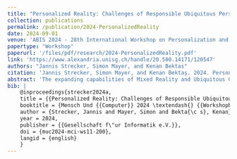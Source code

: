 ```yaml
---
title: "Personalized Reality: Challenges of Responsible Ubiquitous Personalization"
collection: publications
permalink: /publication/2024-PersonalizedReality
date: 2024-09-01
venue: 'ABIS 2024 - 28th International Workshop on Personalization and Recommendation at Mensch und Computer 2024'
papertype: "Workshop"
paperurl: '/files/pdf/research/2024-PersonalizedReality.pdf'
link: 'https://www.alexandria.unisg.ch/handle/20.500.14171/120547'
authors: "Jannis Strecker, Simon Mayer, and Kenan Bektas"
citation: 'Jannis Strecker, Simon Mayer, and Kenan Bektaş. 2024. Personalized Reality: Challenges of Responsible Ubiquitous Personalization. In Proceedings of Mensch und Computer 2024 – Workshopband, Gesellschaft für Informatik e.V. (MuC’24). 5 pages. https://doi.org/10.18420/muc2024-mci-ws11-200'
abstract: 'The expanding capabilities of Mixed Reality and Ubiquitous Computing technologies enable personalization to be increasingly integrated with physical reality in all areas of people's lives. While such ubiquitous personalization promises more inclusive, efficient, pleasurable, and safer everyday interaction, it may also entail serious societal consequences such as isolated perceptions of reality or a loss of control and agency. We present this paper to initiate a discussion towards the responsible creation of ubiquitous personalization experiences that mitigate these harmful implications while retaining the benefits of personalization. To this end, we present the concept of Personalized Reality (PR) to describe a perceived reality that has been adapted in response to personal user data. We provide avenues for future work, and list open questions and challenges towards the creation of responsible PR experiences.'
bib: | 
    @inproceedings{strecker2024a,
    title = {{Personalized Reality: Challenges of Responsible Ubiquitous Personalization}},
    booktitle = {Mensch Und {{Computer}} 2024 \textendash{} {{Workshopband}}},
    author = {Strecker, Jannis and Mayer, Simon and Bekta{\c s}, Kenan},
    year = 2024,
    publisher = {{Gesellschaft f\"ur Informatik e.V.}},
    doi = {muc2024-mci-ws11-200},
    langid = {english}
    }
---
```

